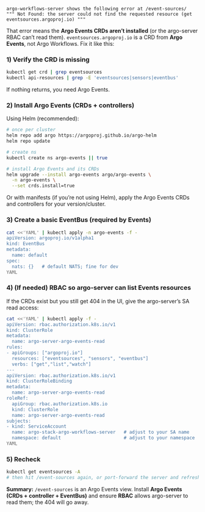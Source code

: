 
```
argo-workflows-server shows the following error at /event-sources/ 
""" Not Found: the server could not find the requested resource (get eventsources.argoproj.io) """
```

That error means the **Argo Events CRDs aren’t installed** (or the argo-server RBAC can’t read them). `eventsources.argoproj.io` is a CRD from **Argo Events**, not Argo Workflows. Fix it like this:

### 1) Verify the CRD is missing

```bash
kubectl get crd | grep eventsources
kubectl api-resources | grep -E 'eventsources|sensors|eventbus'
```

If nothing returns, you need Argo Events.

### 2) Install Argo Events (CRDs + controllers)

Using Helm (recommended):

```bash
# once per cluster
helm repo add argo https://argoproj.github.io/argo-helm
helm repo update

# create ns
kubectl create ns argo-events || true

# install Argo Events and its CRDs
helm upgrade --install argo-events argo/argo-events \
  -n argo-events \
  --set crds.install=true
```

Or with manifests (if you’re not using Helm), apply the Argo Events CRDs and controllers for your version/cluster.

### 3) Create a basic EventBus (required by Events)

```bash
cat <<'YAML' | kubectl apply -n argo-events -f -
apiVersion: argoproj.io/v1alpha1
kind: EventBus
metadata:
  name: default
spec:
  nats: {}   # default NATS; fine for dev
YAML
```

### 4) (If needed) RBAC so argo-server can list Events resources

If the CRDs exist but you still get 404 in the UI, give the argo-server’s SA read access:

```bash
cat <<'YAML' | kubectl apply -f -
apiVersion: rbac.authorization.k8s.io/v1
kind: ClusterRole
metadata:
  name: argo-server-argo-events-read
rules:
- apiGroups: ["argoproj.io"]
  resources: ["eventsources", "sensors", "eventbus"]
  verbs: ["get","list","watch"]
---
apiVersion: rbac.authorization.k8s.io/v1
kind: ClusterRoleBinding
metadata:
  name: argo-server-argo-events-read
roleRef:
  apiGroup: rbac.authorization.k8s.io
  kind: ClusterRole
  name: argo-server-argo-events-read
subjects:
- kind: ServiceAccount
  name: argo-stack-argo-workflows-server   # adjust to your SA name
  namespace: default                       # adjust to your namespace
YAML
```

### 5) Recheck

```bash
kubectl get eventsources -A
# then hit /event-sources again, or port-forward the server and refresh
```

**Summary:** `/event-sources` is an Argo Events view. Install **Argo Events (CRDs + controller + EventBus)** and ensure **RBAC** allows argo-server to read them; the 404 will go away.

